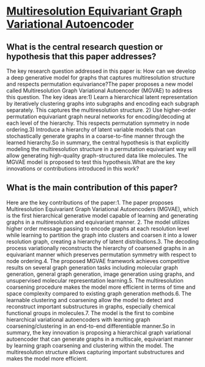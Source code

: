 # [Multiresolution Equivariant Graph Variational Autoencoder](https://arxiv.org/abs/2106.00967v3)

## What is the central research question or hypothesis that this paper addresses?

The key research question addressed in this paper is: How can we develop a deep generative model for graphs that captures multiresolution structure and respects permutation equivariance?The paper proposes a new model called Multiresolution Graph Variational Autoencoder (MGVAE) to address this question. The key ideas are:1) Learn a hierarchical latent representation by iteratively clustering graphs into subgraphs and encoding each subgraph separately. This captures the multiresolution structure. 2) Use higher-order permutation equivariant graph neural networks for encoding/decoding at each level of the hierarchy. This respects permutation symmetry in node ordering.3) Introduce a hierarchy of latent variable models that can stochastically generate graphs in a coarse-to-fine manner through the learned hierarchy.So in summary, the central hypothesis is that explicitly modeling the multiresolution structure in a permutation equivariant way will allow generating high-quality graph-structured data like molecules. The MGVAE model is proposed to test this hypothesis.What are the key innovations or contributions introduced in this work?


## What is the main contribution of this paper?

Here are the key contributions of the paper:1. The paper proposes Multiresolution Equivariant Graph Variational Autoencoders (MGVAE), which is the first hierarchical generative model capable of learning and generating graphs in a multiresolution and equivariant manner. 2. The model utilizes higher order message passing to encode graphs at each resolution level while learning to partition the graph into clusters and coarsen it into a lower resolution graph, creating a hierarchy of latent distributions.3. The decoding process variationally reconstructs the hierarchy of coarsened graphs in an equivariant manner which preserves permutation symmetry with respect to node ordering.4. The proposed MGVAE framework achieves competitive results on several graph generation tasks including molecular graph generation, general graph generation, image generation using graphs, and unsupervised molecular representation learning.5. The multiresolution coarsening procedure makes the model more efficient in terms of time and space complexity compared to existing graph generation methods.6. The learnable clustering and coarsening allow the model to detect and reconstruct important substructures in graphs, especially chemical functional groups in molecules.7. The model is the first to combine hierarchical variational autoencoders with learning graph coarsening/clustering in an end-to-end differentiable manner.So in summary, the key innovation is proposing a hierarchical graph variational autoencoder that can generate graphs in a multiscale, equivariant manner by learning graph coarsening and clustering within the model. The multiresolution structure allows capturing important substructures and makes the model more efficient.
